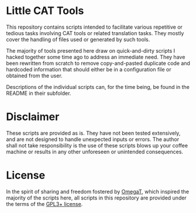 # Little CAT Tools

This repository contains scripts intended to facilitate various repetitive or tedious tasks involving CAT tools or related translation tasks. They mostly cover the handling of files used or generated by such tools.

The majority of tools presented here draw on quick-and-dirty scripts I hacked together some time ago to address an immediate need. They have been rewritten from scratch to remove copy-and-pasted duplicate code and hardcoded information that should either be in a configuration file or obtained from the user.

Descriptions of the individual scripts can, for the time being, be found in the README in their subfolder.

# Disclaimer

These scripts are provided as is. They have not been tested extensively, and are not designed to handle unexpected inputs or errors. The author shall not take responsibility is the use of these scripts blows up your coffee machine or results in any other unforeseen or unintended consequences.

# License

In the spirit of sharing and freedom fostered by [OmegaT](https://omegat.org/), which inspired the majority of the scripts here, all scripts in this repository are provided under the terms of the [GPL3+ license](https://www.gnu.org/licenses/gpl-3.0.en.html).
